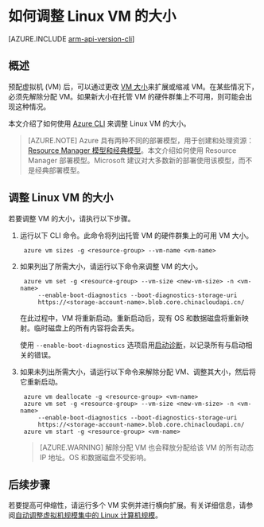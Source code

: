 <!-- ARM: tested -->


<properties
   pageTitle="如何调整 Linux VM 的大小 | Azure"
   description="如何通过更改 VM 大小来增加或减少 Linux 虚拟机。"
   services="virtual-machines-linux"
   documentationCenter="na"
   authors="mikewasson"
   manager="roshar"
   editor=""
   tags=""/>

<tags
	ms.service="virtual-machines-linux"
	ms.date="05/16/2016"
	wacn.date=""/>


# 如何调整 Linux VM 的大小

[AZURE.INCLUDE [arm-api-version-cli](../includes/arm-api-version-cli.md)]

## 概述 

预配虚拟机 (VM) 后，可以通过更改 [VM 大小][vm-sizes]来扩展或缩减 VM。在某些情况下，必须先解除分配 VM。如果新大小在托管 VM 的硬件群集上不可用，则可能会出现这种情况。

本文介绍了如何使用 [Azure CLI][azure-cli] 来调整 Linux VM 的大小。

> [AZURE.NOTE] Azure 具有两种不同的部署模型，用于创建和处理资源：[Resource Manager 模型和经典模型](/documentation/articles/resource-manager-deployment-model)。本文介绍如何使用 Resource Manager 部署模型。Microsoft 建议对大多数新的部署使用该模型，而不是经典部署模型。


## 调整 Linux VM 的大小 

若要调整 VM 的大小，请执行以下步骤。

1. 运行以下 CLI 命令。此命令将列出托管 VM 的硬件群集上的可用 VM 大小。

    	azure vm sizes -g <resource-group> --vm-name <vm-name>

2. 如果列出了所需大小，请运行以下命令来调整 VM 的大小。

	    azure vm set -g <resource-group> --vm-size <new-vm-size> -n <vm-name>  
	        --enable-boot-diagnostics --boot-diagnostics-storage-uri
	        https://<storage-account-name>.blob.core.chinacloudapi.cn/ 

    在此过程中，VM 将重新启动。重新启动后，现有 OS 和数据磁盘将重新映射。临时磁盘上的所有内容将会丢失。

    使用 `--enable-boot-diagnostics` 选项启用[启动诊断][boot-diagnostics]，以记录所有与启动相关的错误。

3. 如果未列出所需大小，请运行以下命令来解除分配 VM、调整其大小，然后将它重新启动。

	    azure vm deallocate -g <resource-group> <vm-name>
	    azure vm set -g <resource-group> --vm-size <new-vm-size> -n <vm-name>  
	        --enable-boot-diagnostics --boot-diagnostics-storage-uri
	        https://<storage-account-name>.blob.core.chinacloudapi.cn/ 
	    azure vm start -g <resource-group> <vm-name>

   > [AZURE.WARNING] 解除分配 VM 也会释放分配给该 VM 的所有动态 IP 地址。OS 和数据磁盘不受影响。
   
## 后续步骤

若要提高可伸缩性，请运行多个 VM 实例并进行横向扩展。有关详细信息，请参阅[自动调整虚拟机规模集中的 Linux 计算机规模][scale-set]。

<!-- links -->
   
[azure-cli]: /documentation/articles/xplat-cli-install
[boot-diagnostics]: https://azure.microsoft.com/blog/boot-diagnostics-for-virtual-machines-v2/
[scale-set]: /documentation/articles/virtual-machine-scale-sets-linux-autoscale
[vm-sizes]: /documentation/articles/virtual-machines-linux-sizes

<!---HONumber=Mooncake_Quality_Review_1215_2016-->